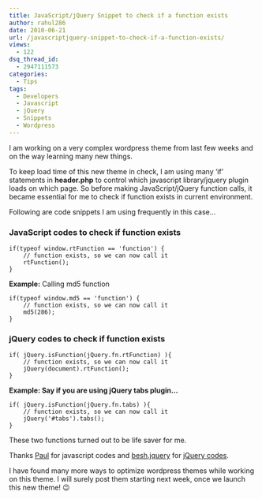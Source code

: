 ```yaml
---
title: JavaScript/jQuery Snippet to check if a function exists
author: rahul286
date: 2010-06-21
url: /javascriptjquery-snippet-to-check-if-a-function-exists/
views:
  - 122
dsq_thread_id:
  - 2947111573
categories:
  - Tips
tags:
  - Developers
  - Javascript
  - jQuery
  - Snippets
  - Wordpress
---
```

I am working on a very complex wordpress theme from last few weeks and on the way learning many new things.

To keep load time of this new theme in check, I am using many &#8216;if&#8217; statements in **header.php** to control which javascript library/jquery plugin loads on which page. So before making JavaScript/jQuery function calls, it became essential for me to check if function exists in current environment.

Following are code snippets I am using frequently in this case&#8230;

### JavaScript codes to check if function exists

<pre><code class="no-highlight">if(typeof window.rtFunction == 'function') {
	// function exists, so we can now call it
	rtFunction();
}</code></pre>

**Example:** Calling md5 function

<pre><code class="no-highlight">if(typeof window.md5 == 'function') {
	// function exists, so we can now call it
	md5(286);
}</code></pre>

### jQuery codes to check if function exists

<pre><code class="no-highlight">if( jQuery.isFunction(jQuery.fn.rtFunction) ){
	// function exists, so we can now call it
	jQuery(document).rtFunction();
}</code></pre>

**Example: **Say if you are using jQuery tabs plugin&#8230;****

<pre><code class="no-highlight">if( jQuery.isFunction(jQuery.fn.tabs) ){
	// function exists, so we can now call it
	jQuery('#tabs').tabs();
}</code></pre>

These two functions turned out to be life saver for me.

Thanks <a href="http://thingsilearn.wordpress.com/2007/03/20/javascript-checking-if-a-function-exists/" onclick="_gaq.push(['_trackEvent', 'outbound-article', 'http://thingsilearn.wordpress.com/2007/03/20/javascript-checking-if-a-function-exists/', 'Paul']);" >Paul</a> for javascript codes and <a href="http://forum.jquery.com/user/besh.jquery" onclick="_gaq.push(['_trackEvent', 'outbound-article', 'http://forum.jquery.com/user/besh.jquery', 'besh.jquery']);" >besh.jquery</a> for <a href="http://forum.jquery.com/topic/jquery-checking-whether-a-jquery-function-exists" onclick="_gaq.push(['_trackEvent', 'outbound-article', 'http://forum.jquery.com/topic/jquery-checking-whether-a-jquery-function-exists', 'jQuery codes']);" >jQuery codes</a>.

I have found many more ways to optimize wordpress themes while working on this theme. I will surely post them starting next week, once we launch this new theme! 😉
